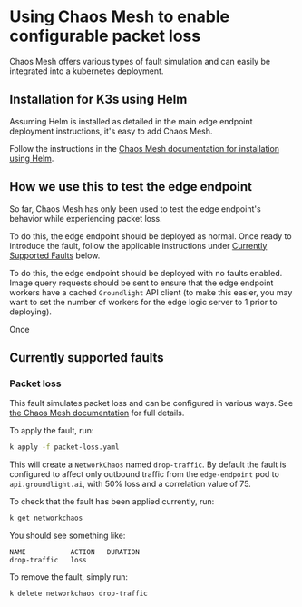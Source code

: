# Using Chaos Mesh to enable configurable packet loss

Chaos Mesh offers various types of fault simulation and can easily be integrated into a kubernetes deployment.

## Installation for K3s using Helm

Assuming Helm is installed as detailed in the main edge endpoint deployment instructions, it's easy to add Chaos Mesh. 

Follow the instructions in the [Chaos Mesh documentation for installation using Helm](https://chaos-mesh.org/docs/production-installation-using-helm/).

## How we use this to test the edge endpoint

So far, Chaos Mesh has only been used to test the edge endpoint's behavior while experiencing packet loss. 

To do this, the edge endpoint should be deployed as normal. Once ready to introduce the fault, follow the applicable instructions under [Currently Supported Faults](#currently-supported-faults) below.



To do this, the edge endpoint should be deployed with no faults enabled. Image query requests should be sent to ensure that the edge endpoint workers have a cached `Groundlight` API client (to make this easier, you may want to set the number of workers for the edge logic server to 1 prior to deploying). 

Once 

## Currently supported faults

### Packet loss 

This fault simulates packet loss and can be configured in various ways. See [the Chaos Mesh documentation](https://chaos-mesh.org/docs/simulate-network-chaos-on-kubernetes/#loss) for full details. 

To apply the fault, run:
```bash
k apply -f packet-loss.yaml
```

This will create a `NetworkChaos` named `drop-traffic`. By default the fault is configured to affect only outbound traffic from the `edge-endpoint` pod to `api.groundlight.ai`, with 50% loss and a correlation value of 75.

To check that the fault has been applied currently, run:
```bash
k get networkchaos
```
You should see something like:
```
NAME           ACTION   DURATION
drop-traffic   loss
```

To remove the fault, simply run:
```bash
k delete networkchaos drop-traffic
```
